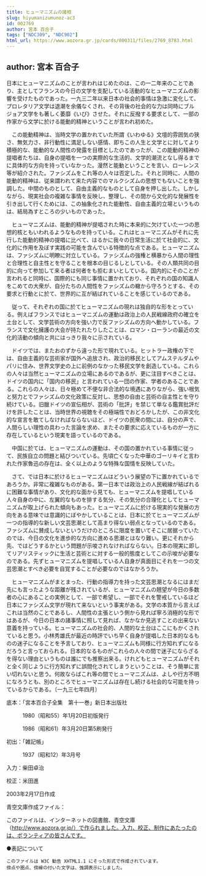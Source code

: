 ```yaml
---
title: ヒューマニズムの諸相
slug: hiyumanizumunoz-ac3
id: 002769
author: 宮本 百合子
tags: ["NDC309", "NDC902"]
html_url: https://www.aozora.gr.jp/cards/000311/files/2769_8783.html
---
```


## author: 宮本 百合子

日本にヒューマニズムのことが言われはじめたのは、この一二年来のことであり、主としてフランスの今日の文学を支配している活動的なヒューマニズムの影響を受けたものであった。一九三二年以来日本の社会的事情は急激に変化して、プロレタリア文学は退潮を余儀なくされ、その背後の社会的な力は同時にブルジョア文学をも著しく萎靡《いび》させた。それに反撥する要求として、一部の作家から文学に於ける能動的精神ということが言われ初めた。

　この能動精神は、当時文学の置かれていた所謂《いわゆる》文壇的雰囲気の狭さ、無気力さ、非行動性に満足しない感情、即ちこの人生と文学とに対してより積極的な、能動的な人間性の発露を目標としたのであったが、この能動的精神の提唱者たちは、自身の提唱を一つの実際的な生活的、文学的潮流となし得るまでに具体的な方向を持っていなかった。漫然と能動ということを言い、ローレンス等が紹介された。ファシズムをこれ等の人々は否定した。それと同時に、人間の能動的精神は、従来謂われて来た内容でのマルクシズムの思想でもないことを強調した。中間のものとして、自由主義的なものとして自身を押し出した。しかしながら、現実社会の複雑な事情を反映し、整理し、その間から文化的な発展性を引き出して行くためには、この抽象化された能動性、自由主義的立場というものは、結局為すところの少いものであった。

　ヒューマニズムは、能動的精神が提唱された時に本来的に欠けていた一つの思想的核ともいわれるようなものを持っている。これはヒューマニズムがそれに先行した能動的精神の提唱に比べて、はるかに我々の日常生活に於て社会的に、文化的に作用を及ぼす実践の可能を含んでいる特徴的な点である。ヒューマニズムは、ファシズムに明瞭に対立している。ファシズムの強権と横暴から人間の理性と合理性と自主性とを守ることを根本の目じるしとしている。その人類共同の目的に向って参加して来る者は何者をも拒むまいとしている。国内的にそのことが言われると同時に、国際的にも同じ事情に置かれており、それぞれの国の知識人をこめての大衆が、自分たちの人間性をファシズムの轍から守ろうとする、その要求と行動とに於て、世界的に互が結ばれていることを感じているのである。

　従って、それぞれの国に於てヒューマニズムの現れは独自的な形をとっている。例えばフランスではヒューマニズムの運動は政治上の人民戦線政府の確立を土台として、文学芸術の方向を強い力で反ファシズムの方向へ動かしている。フランスで文化擁護の大会が持たれたりしたことは、ロマン・ローランの最近の文化的活動の傾向と共にはっきり我々に示されている。

　ドイツでは、またおのずから違った形で現れている。ヒットラー政権の下では、自由主義的な芸術家が国外へ追放され、政治的移民としてアムステルダムやパリに住み、世界文学史の上に前例のなかった移民文学を創造している。これらの人々は当然ヒューマニズムの立場にあるのであるが、更に注目すべきことは、ドイツの国内に「国内の移民」と言われている一団の作家、学者のあることである。これらの人々は、日々極めて不便な非合法的な境遇にありながら、強い根気と努力とでファシズムの文化政策に反対し、思想の自由と芸術の自主性とを守り続けている。旧臘ドイツの宣伝相が、芸術の「批評」を禁じて単なる鑑賞批評だけを許したことは、当時世界の視聴をその極端性でおどろかしたが、この非文化的な宣言を敢てしなければならないほど、ドイツの民衆の間には、自分の声で、人間らしい理性の具わった言論を求め、またその要求に応えているものが一方に存在しているという現実を語っているのである。

　中国に於ては、ヒューマニズムの運動は、その国の置かれている事情に従って、民族自立の問題と結びついている。先頃亡くなった中華のゴーリキイと言われた作家魯迅の存在は、全く以上のような特殊な国情を反映していた。

　さて、では日本に於けるヒューマニズムはどういう展望の下に置かれているであろうか。非常に複雑なものがある。第一日本では政治上の人民戦線が結ばれるに困難な事情があり、文化的な面から見ても、ヒューマニズムを提唱している人々自身の中に、左翼的なものを排する気分、その気分の合理化としてヒューマニズムが取上げられた傾向もあった。ヒューマニズムに於ける現実的な発展の方向をある意味では意識的にぼやかしていることは、日本に於てヒューマニズムが一つの指導的な新しい文芸思潮として高まり得ない弱点となっているのである。ファシズムに賛成しないというだけのところに限度を置いてそこに居据っていたのでは、今日の文化を進歩的な方向に進める思潮とはなり難い。更にそれから先、ではどうするかという問題が示唆されなければならない。日本の現実に即してリアリスティックに生活と芸術とに対する一般的態度としてこの示唆が必要なのである。先ずヒューマニズムを提唱している人自身が真面目にそれを一つの文芸思潮とすべき必要を自覚することが必要なのではなかろうか。

　ヒューマニズムがまとまった、行動の指導力を持った文芸思潮となるにはまだ先にも言ったような距離が残されているが、ヒューマニズムの翹望が今日の多数者の心にあることの実例として、一部で希望し、一部でそれを警戒しているほど日本にファシズム文学が現れて来ないという事実がある。文学の本質から言えばこれは当然のことであるし、人間性の主張という側から見れば寧ろ消極的な形ではあるが、今日の日本の諸事情に照して見れば、なかなか見逃すことの出来ない意義を持っている。ヒューマニズムの社会的、人間的な土台はここにもかくされていると思う。小林秀雄氏が最近の時評でいち早く自身が提唱した日本的なるものの迷子になることを予言しており、ヒューマニズムも同様に行方知れずになるだろうと言っておられる。日本的なるものがこれらの人々の間で迷子にならざるを得ない理由というものは誰にでも推察出来る。けれどもヒューマニズムがそれと全く同じように行方知れずに誤間化されてしまうということは、そう簡単に言い切れないと思う。何故ならばこれ等の間でヒューマニズムは、よしや行方不明になろうとも、別のところでヒューマニズムは存在し続ける社会的な可能を持っているからである。〔一九三七年四月〕













底本：「宮本百合子全集　第十一巻」新日本出版社


　　　1980（昭和55）年1月20日初版発行

　　　1986（昭和61）年3月20日第5刷発行

初出：「雑記帳」

　　　1937（昭和12）年3月号

入力：柴田卓治

校正：米田進

2003年2月17日作成

青空文庫作成ファイル：

このファイルは、インターネットの図書館、青空文庫（http://www.aozora.gr.jp/）で作られました。入力、校正、制作にあたったのは、ボランティアの皆さんです。











●表記について


	このファイルは W3C 勧告 XHTML1.1 にそった形式で作成されています。
	傍点や圏点、傍線の付いた文字は、強調表示にしました。
